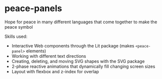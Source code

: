 # peace-panels
Hope for peace in many different languages that come together to make the peace symbol

Skills used:
- Interactive Web components through the Lit package (makes `<peace-panel>` elements)
- Working with different text directions
- Creating, deleting, and moving SVG shapes with the SVG package
- 2-phase reactive animations that dynamically fill changing screen sizes
- Layout with flexbox and z-index for overlap

